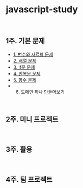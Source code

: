 # javascript-study
<br/>

## 1주. 기본 문제
- [1. 변수와 자료형 문제](https://github.com/etesongg/javascript-study/blob/main/1-1.%20%EB%B3%80%EC%88%98%EC%99%80%20%EC%9E%90%EB%A3%8C%ED%98%95%20%EB%AC%B8%EC%A0%9C.md)
- [2. 배열 문제](https://github.com/etesongg/javascript-study/blob/main/1-2.%20%EB%B0%B0%EC%97%B4%20%EB%AC%B8%EC%A0%9C.md)
- [3. if문 문제](https://github.com/etesongg/javascript-study/blob/main/1-3.%20if%EB%AC%B8%20%EB%AC%B8%EC%A0%9C.md)
- [4. 반복문 문제](https://github.com/etesongg/javascript-study/blob/main/1-4.%20%EB%B0%98%EB%B3%B5%EB%AC%B8%20%EB%AC%B8%EC%A0%9C.md)
- [5. 함수 문제](https://github.com/etesongg/javascript-study/blob/main/1-5.%20%ED%95%A8%EC%88%98%20%EB%AC%B8%EC%A0%9C.md)
- 6. 도메인 하나 만들어보기

<br/>

## 2주. 미니 프로젝트

<br/>

## 3주. 활용

<br/>

## 4주. 팀 프로젝트